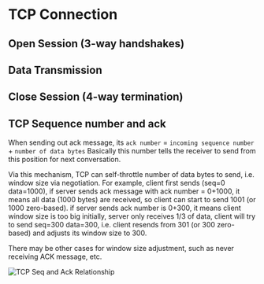# TCP Connection 
## Open Session (3-way handshakes)
## Data Transmission
## Close Session (4-way termination)

## TCP Sequence number and ack 
When sending out ack message, its `ack number` = `incoming sequence number` + `number of data bytes`
Basically this number tells the receiver to send from this position for next conversation. 

Via this mechanism, TCP can self-throttle number of data bytes to send, i.e. window size via negotiation. 
For example, client first sends (seq=0 data=1000), if server sends ack message with ack number = 0+1000,
it means all data (1000 bytes) are received, so client can start to send 1001 (or 1000 zero-based). 
if server sends ack number is 0+300, it means client window size is too big initially, server only 
receives 1/3 of data, client will try to send seq=300 data=300, i.e. client resends from 301 (or 300 zero-based)
and adjusts its window size to 300. 

There may be other cases for window size adjustment, such as never receiving ACK message, etc.

![TCP Seq and Ack Relationship](http://www.plantuml.com/plantuml/proxy?cache=no&src=https://raw.githubusercontent.com/zpc888/dev-notes/master/networking/plantuml/tcp-seq-ack.puml)


